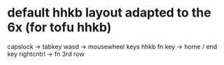# default hhkb layout adapted to the 6x (for tofu hhkb)

capslock -> tabkey
wasd -> mousewheel keys
hhkb fn key -> home / end key
rightcntrl -> fn 3rd row


